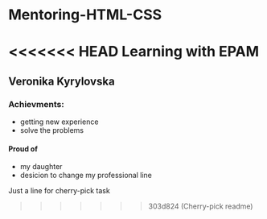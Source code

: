# Mentoring-HTML-CSS
<<<<<<< HEAD
Learning with EPAM
=======
## Veronika Kyrylovska
### Achievments:
- getting new experience
- solve the problems
#### Proud of
- my daughter
- desicion to change my professional line

Just a line for cherry-pick task
>>>>>>> 303d824 (Cherry-pick readme)
